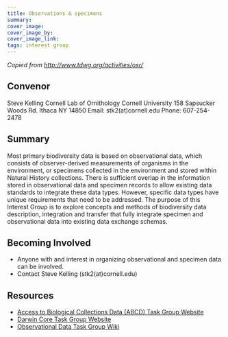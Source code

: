 ```yaml
---
title: Observations & specimens
summary: 
cover_image: 
cover_image_by: 
cover_image_link: 
tags: interest group
---
```


_Copied from <http://www.tdwg.org/activities/osr/>_

## Convenor

Steve Kelling
Cornell Lab of Ornithology
Cornell University
158 Sapsucker Woods Rd.
Ithaca NY 14850
Email: stk2(at)cornell.edu
Phone: 607-254-2478

## Summary

Most primary biodiversity data is based on observational data, which consists of observer-derived measurements of organisms in the environment, or specimens collected in the environment and stored within Natural History collections. There is sufficient overlap in the information stored in observational data and specimen records to allow existing data standards to integrate these data types. However, specific data types have unique requirements that need to be addressed. The purpose of this Interest Group is to explore concepts and methods of biodiversity data description, integration and transfer that fully integrate specimen and observational data into existing data exchange schemas.

## Becoming Involved

* Anyone with and interest in organizing observational and specimen data can be involved.
* Contact Steve Kelling (stk2(at)cornell.edu)

## Resources

* [Access to Biological Collections Data (ABCD) Task Group Website](http://www.tdwg.org/activities/abcd/)
* [Darwin Core Task Group Website](http://www.tdwg.org/activities/darwincore/)
* [Observational Data Task Group Wiki](http://wiki.tdwg.org/Observational/)
